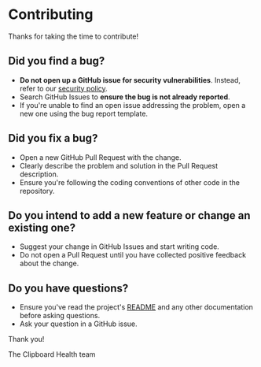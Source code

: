 # Contributing

Thanks for taking the time to contribute!

## Did you find a bug?

- **Do not open up a GitHub issue for security vulnerabilities**. Instead, refer to our [security policy](https://github.com/Clipboardhealth/core-utils/security/policy).
- Search GitHub Issues to **ensure the bug is not already reported**.
- If you're unable to find an open issue addressing the problem, open a new one using the bug report template.

## Did you fix a bug?

- Open a new GitHub Pull Request with the change.
- Clearly describe the problem and solution in the Pull Request description.
- Ensure you're following the coding conventions of other code in the repository.

## Do you intend to add a new feature or change an existing one?

- Suggest your change in GitHub Issues and start writing code.
- Do not open a Pull Request until you have collected positive feedback about the change.

## Do you have questions?

- Ensure you've read the project's [README](./README.md) and any other documentation before asking questions.
- Ask your question in a GitHub issue.

Thank you!

The Clipboard Health team
